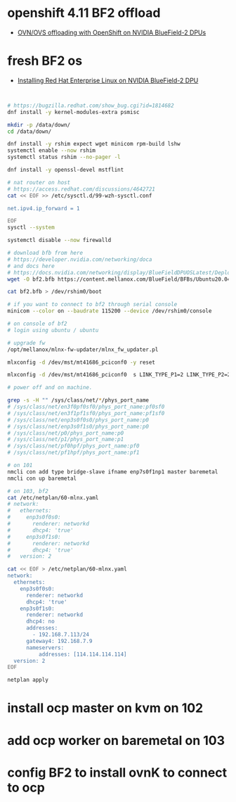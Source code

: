 # openshift 4.11 BF2 offload

- [OVN/OVS offloading with OpenShift on NVIDIA BlueField-2 DPUs](https://access.redhat.com/articles/6804281)

# fresh BF2 os 

- [Installing Red Hat Enterprise Linux on NVIDIA BlueField-2 DPU](https://developers.redhat.com/articles/2021/10/18/sensitive-information-detection-using-nvidia-morpheus-ai-framework#setting_up_nvidia_netq_agent_on_nvidia_bluefield_2_dpu)

```bash


# https://bugzilla.redhat.com/show_bug.cgi?id=1814682
dnf install -y kernel-modules-extra psmisc

mkdir -p /data/down/
cd /data/down/

dnf install -y rshim expect wget minicom rpm-build lshw
systemctl enable --now rshim
systemctl status rshim --no-pager -l

dnf install -y openssl-devel mstflint

# nat router on host
# https://access.redhat.com/discussions/4642721
cat << EOF >> /etc/sysctl.d/99-wzh-sysctl.conf

net.ipv4.ip_forward = 1

EOF
sysctl --system

systemctl disable --now firewalld

# download bfb from here
# https://developer.nvidia.com/networking/doca
# and docs here
# https://docs.nvidia.com/networking/display/BlueFieldDPUOSLatest/Deploying+BlueField+Software+Using+BFB+from+Host
wget -O bf2.bfb https://content.mellanox.com/BlueField/BFBs/Ubuntu20.04/DOCA_1.5.1_BSP_3.9.3_Ubuntu_20.04-4.2211-LTS.signed.bfb

cat bf2.bfb > /dev/rshim0/boot

# if you want to connect to bf2 through serial console
minicom --color on --baudrate 115200 --device /dev/rshim0/console

# on console of bf2
# login using ubuntu / ubuntu

# upgrade fw
/opt/mellanox/mlnx-fw-updater/mlnx_fw_updater.pl

mlxconfig -d /dev/mst/mt41686_pciconf0 -y reset

mlxconfig -d /dev/mst/mt41686_pciconf0  s LINK_TYPE_P1=2 LINK_TYPE_P2=2

# power off and on machine.

grep -s -H "" /sys/class/net/*/phys_port_name
# /sys/class/net/en3f0pf0sf0/phys_port_name:pf0sf0
# /sys/class/net/en3f1pf1sf0/phys_port_name:pf1sf0
# /sys/class/net/enp3s0f0s0/phys_port_name:p0
# /sys/class/net/enp3s0f1s0/phys_port_name:p0
# /sys/class/net/p0/phys_port_name:p0
# /sys/class/net/p1/phys_port_name:p1
# /sys/class/net/pf0hpf/phys_port_name:pf0
# /sys/class/net/pf1hpf/phys_port_name:pf1

# on 101
nmcli con add type bridge-slave ifname enp7s0f1np1 master baremetal
nmcli con up baremetal

# on 103, bf2
cat /etc/netplan/60-mlnx.yaml
# network:
#   ethernets:
#     enp3s0f0s0:
#       renderer: networkd
#       dhcp4: 'true'
#     enp3s0f1s0:
#       renderer: networkd
#       dhcp4: 'true'
#   version: 2

cat << EOF > /etc/netplan/60-mlnx.yaml
network:
  ethernets:
    enp3s0f0s0:
      renderer: networkd
      dhcp4: 'true'
    enp3s0f1s0:
      renderer: networkd
      dhcp4: no
      addresses:
        - 192.168.7.113/24
      gateway4: 192.168.7.9
      nameservers:
          addresses: [114.114.114.114]
  version: 2
EOF

netplan apply
```

# install ocp master on kvm on 102


# add ocp worker on baremetal on 103


# config BF2 to install ovnK to connect to ocp


